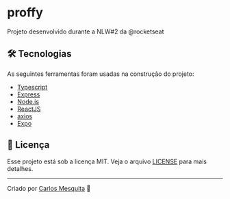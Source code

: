 # proffy
Projeto desenvolvido durante a NLW#2 da @rocketseat

## 🛠 Tecnologias

As seguintes ferramentas foram usadas na construção do projeto:

-  [Typescript](https://www.typescriptlang.org/)
-  [Express](https://expressjs.com/)
-  [Node.js](https://nodejs.org/en/)
-  [ReactJS](https://reactjs.org/)
-  [axios](https://github.com/axios/axios)
-  [Expo](https://expo.io/)

## :memo: Licença

Esse projeto está sob a licença MIT. Veja o arquivo [LICENSE](LICENSE) para mais detalhes.

---
Criado por [Carlos Mesquita](https://github.com/carlos3g) :purple_heart:
